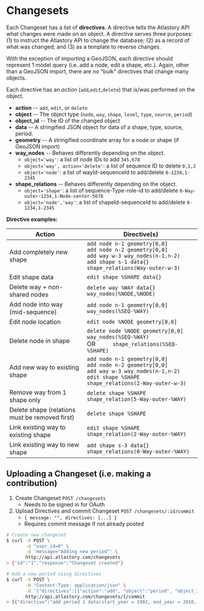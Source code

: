 # Changesets

Each Changeset has a list of **directives**. A directive tells the Atlastory API what changes were made on an object. A directive serves three purposes: (1) to instruct the Atlastory API to change the database; (2) as a record of what was changed; and (3) as a template to reverse changes.

With the exception of importing a GeoJSON, each directive should represent 1 model query (i.e. add a node, edit a shape, etc.). Again, other than a GeoJSON import, there are no "bulk" directives that change many objects.

Each directive has an *action* (`add`,`edit`,`delete`) that is/was performed on the object.

* **action** -- `add`, `edit`, or `delete`
* **object** -- The object type (`node`, `way`, `shape`, `level`, `type`, `source`, `period`)
* **object_id** -- The ID of the changed object
* **data** -- A stringified JSON object for data of a shape, type, source, period.
* **geometry** -- A stringified coordinate array for a node or shape (if GeoJSON import)
* **way_nodes** -- Behaves differently depending on the object.
    * `object='way'`: a list of node IDs to add `345,678`
    * `object='way', action='delete'`: a list of sequence ID to delete `0,1,2`
    * `object='node'`: a list of wayId-sequenceId to add/delete `0-1234,1-2345`
* **shape_relations** -- Behaves differently depending on the object.
    * `object='shape'`: a list of sequence-Type-role-id to add/delete `0-Way-outer-1234,1-Node-center-5678`
    * `object='node','way'`: a list of shapeId-sequenceId to add/delete `0-1234,1-2345`

**Directive examples:**

| Action                              | Directive(s)                                                                                                                                            |
|-------------------------------------|---------------------------------------------------------------------------------------------------------------------------------------------------------|
| Add completely new shape            | `add node n-1 geometry[0,0]`<br/>`add node n-2 geometry[0,0]`<br/>`add way w-3 way_nodes(n-1,n-2)`<br/>`add shape s-1 data{} shape_relations(Way-outer-w-3)` |
| Edit shape data                     | `edit shape %SHAPE data{}`                                                                                                                                |
| Delete way + non-shared nodes       | `delete way %WAY data{} way_nodes(%NODE,%NODE)`                                                                                                           |
| Add node into way (mid-sequence)    | `add node n-1 geometry[0,0] way_nodes(%SEQ-%WAY)`                                                                                                         |
| Edit node location                  | `edit node %NODE geometry[0,0]`                                                                                                                           |
| Delete node in shape                | `delete node %NODE geometry[0,0] way_nodes(%SEQ-%WAY)`<br/>OR `     shape_relations(%SEQ-%SHAPE)`                                                                    |
| Add new way to existing shape       | `add node n-1 geometry[0,0]`<br/>`add node n-2 geometry[0,0]`<br/>`add way w-3 way_nodes(n-1,n-2)`<br/>`edit shape %SHAPE shape_relations(2-Way-outer-w-3)`  |
| Remove way from 1 shape only        | `delete shape %SHAPE shape_relation(5-Way-outer-%WAY)`                                                                                                    |
| Delete shape (relations must be removed first)        | `delete shape %SHAPE`                                                                                                    |
| Link existing way to existing shape | `edit shape %SHAPE shape_relation(2-Way-outer-%WAY)`                                                                                                      |
| Link existing way to new shape      | `add shape s-3 data{} shape_relations(0-Way-outer-%WAY)`  

## Uploading a Changeset (i.e. making a contribution)

1. Create Changeset `POST /changesets`
    * Needs to be signed in for OAuth
2. Upload Directives and commit Changeset `POST /changesets/:id/commit`
    * `{ message: "", directives: [...] }`
    * Requires commit message if not already posted

```sh
# Create new changeset
$ curl -X POST \
       -d "user_id=0" \
       -d 'message="Adding new period"' \
       http://api.atlastory.com/changesets
> {"id":"1","response":"Changeset created"}

# Add a new period using directives
$ curl -X POST \
       -H "Content-Type: application/json" \
       -d '{"directives":[{"action":"add", "object":"period", "object_id":"p-1", "data":{"start_year":1992, "end_year":2010}}]}' \
       http://api.atlastory.com/changesets/1/commit
> [{"directive":"add period 2 data(start_year = 1992, end_year = 2010, start_day = 1, start_month = 1, end_day = 1, end_month = 1)","status":"success"}]
```